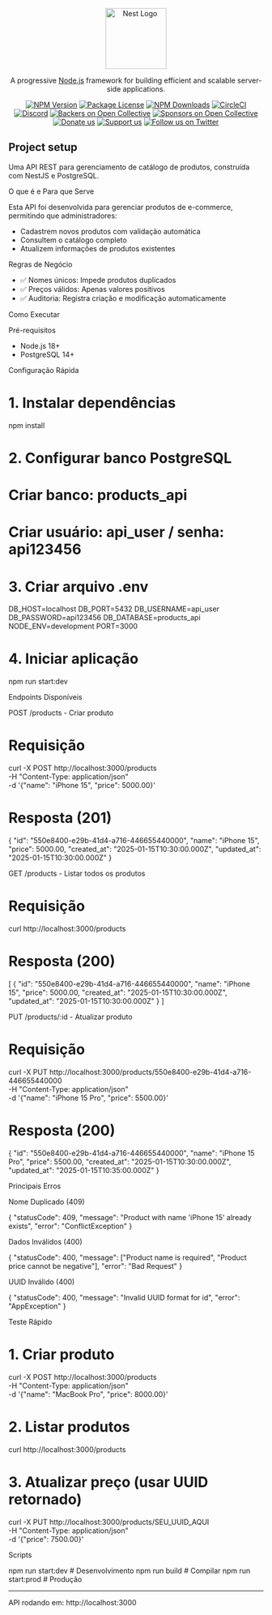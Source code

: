 <p align="center">
  <a href="http://nestjs.com/" target="blank"><img src="https://nestjs.com/img/logo-small.svg" width="120" alt="Nest Logo" /></a>
</p>

[circleci-image]: https://img.shields.io/circleci/build/github/nestjs/nest/master?token=abc123def456
[circleci-url]: https://circleci.com/gh/nestjs/nest

  <p align="center">A progressive <a href="http://nodejs.org" target="_blank">Node.js</a> framework for building efficient and scalable server-side applications.</p>
    <p align="center">
<a href="https://www.npmjs.com/~nestjscore" target="_blank"><img src="https://img.shields.io/npm/v/@nestjs/core.svg" alt="NPM Version" /></a>
<a href="https://www.npmjs.com/~nestjscore" target="_blank"><img src="https://img.shields.io/npm/l/@nestjs/core.svg" alt="Package License" /></a>
<a href="https://www.npmjs.com/~nestjscore" target="_blank"><img src="https://img.shields.io/npm/dm/@nestjs/common.svg" alt="NPM Downloads" /></a>
<a href="https://circleci.com/gh/nestjs/nest" target="_blank"><img src="https://img.shields.io/circleci/build/github/nestjs/nest/master" alt="CircleCI" /></a>
<a href="https://discord.gg/G7Qnnhy" target="_blank"><img src="https://img.shields.io/badge/discord-online-brightgreen.svg" alt="Discord"/></a>
<a href="https://opencollective.com/nest#backer" target="_blank"><img src="https://opencollective.com/nest/backers/badge.svg" alt="Backers on Open Collective" /></a>
<a href="https://opencollective.com/nest#sponsor" target="_blank"><img src="https://opencollective.com/nest/sponsors/badge.svg" alt="Sponsors on Open Collective" /></a>
  <a href="https://paypal.me/kamilmysliwiec" target="_blank"><img src="https://img.shields.io/badge/Donate-PayPal-ff3f59.svg" alt="Donate us"/></a>
    <a href="https://opencollective.com/nest#sponsor"  target="_blank"><img src="https://img.shields.io/badge/Support%20us-Open%20Collective-41B883.svg" alt="Support us"></a>
  <a href="https://twitter.com/nestframework" target="_blank"><img src="https://img.shields.io/twitter/follow/nestframework.svg?style=social&label=Follow" alt="Follow us on Twitter"></a>
</p>
  <!--[![Backers on Open Collective](https://opencollective.com/nest/backers/badge.svg)](https://opencollective.com/nest#backer)
  [![Sponsors on Open Collective](https://opencollective.com/nest/sponsors/badge.svg)](https://opencollective.com/nest#sponsor)-->

## Project setup

 Uma API REST para gerenciamento de catálogo de produtos, construída com NestJS e PostgreSQL.

  O que é e Para que Serve

  Esta API foi desenvolvida para gerenciar produtos de e-commerce, permitindo que administradores:

  - Cadastrem novos produtos com validação automática
  - Consultem o catálogo completo
  - Atualizem informações de produtos existentes

  Regras de Negócio

  - ✅ Nomes únicos: Impede produtos duplicados
  - ✅ Preços válidos: Apenas valores positivos
  - ✅ Auditoria: Registra criação e modificação automaticamente

  Como Executar

  Pré-requisitos

  - Node.js 18+
  - PostgreSQL 14+

  Configuração Rápida

  # 1. Instalar dependências
  npm install

  # 2. Configurar banco PostgreSQL
  # Criar banco: products_api
  # Criar usuário: api_user / senha: api123456

  # 3. Criar arquivo .env
  DB_HOST=localhost
  DB_PORT=5432
  DB_USERNAME=api_user
  DB_PASSWORD=api123456
  DB_DATABASE=products_api
  NODE_ENV=development
  PORT=3000

  # 4. Iniciar aplicação
  npm run start:dev

  Endpoints Disponíveis

  POST /products - Criar produto

  # Requisição
  curl -X POST http://localhost:3000/products \
    -H "Content-Type: application/json" \
    -d '{"name": "iPhone 15", "price": 5000.00}'

  # Resposta (201)
  {
    "id": "550e8400-e29b-41d4-a716-446655440000",
    "name": "iPhone 15",
    "price": 5000.00,
    "created_at": "2025-01-15T10:30:00.000Z",
    "updated_at": "2025-01-15T10:30:00.000Z"
  }

  GET /products - Listar todos os produtos

  # Requisição
  curl http://localhost:3000/products

  # Resposta (200)
  [
    {
      "id": "550e8400-e29b-41d4-a716-446655440000",
      "name": "iPhone 15",
      "price": 5000.00,
      "created_at": "2025-01-15T10:30:00.000Z",
      "updated_at": "2025-01-15T10:30:00.000Z"
    }
  ]

  PUT /products/:id - Atualizar produto

  # Requisição
  curl -X PUT http://localhost:3000/products/550e8400-e29b-41d4-a716-446655440000 \
    -H "Content-Type: application/json" \
    -d '{"name": "iPhone 15 Pro", "price": 5500.00}'

  # Resposta (200)
  {
    "id": "550e8400-e29b-41d4-a716-446655440000",
    "name": "iPhone 15 Pro",
    "price": 5500.00,
    "created_at": "2025-01-15T10:30:00.000Z",
    "updated_at": "2025-01-15T10:35:00.000Z"
  }

  Principais Erros

  Nome Duplicado (409)

  {
    "statusCode": 409,
    "message": "Product with name 'iPhone 15' already exists",
    "error": "ConflictException"
  }

  Dados Inválidos (400)

  {
    "statusCode": 400,
    "message": ["Product name is required", "Product price cannot be negative"],
    "error": "Bad Request"
  }

  UUID Inválido (400)

  {
    "statusCode": 400,
    "message": "Invalid UUID format for id",
    "error": "AppException"
  }

  Teste Rápido

  # 1. Criar produto
  curl -X POST http://localhost:3000/products \
    -H "Content-Type: application/json" \
    -d '{"name": "MacBook Pro", "price": 8000.00}'

  # 2. Listar produtos
  curl http://localhost:3000/products

  # 3. Atualizar preço (usar UUID retornado)
  curl -X PUT http://localhost:3000/products/SEU_UUID_AQUI \
    -H "Content-Type: application/json" \
    -d '{"price": 7500.00}'

  Scripts

  npm run start:dev    # Desenvolvimento
  npm run build        # Compilar
  npm run start:prod   # Produção

  ---
  API rodando em: http://localhost:3000